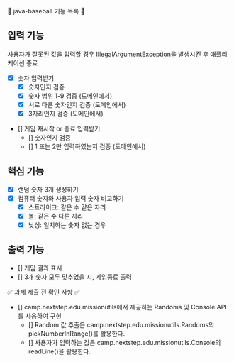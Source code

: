 📝 java-baseball 기능 목록 📝

## 입력 기능

사용자가 잘못된 값을 입력할 경우 IllegalArgumentException을 발생시킨 후 애플리케이션 종료

- [x] 숫자 입력받기
    - [x] 숫자인지 검증
    - [x] 숫자 범위 1-9 검증 (도메인에서)
    - [x] 서로 다른 숫자인지 검증 (도메인에서)
    - [x] 3자리인지 검증 (도메인에서)
- [] 게임 재시작 or 종료 입력받기
    - [] 숫자인지 검증
    - [] 1 또는 2만 입력하였는지 검증 (도메인에서)

## 핵심 기능

- [x] 랜덤 숫자 3개 생성하기
- [x] 컴퓨터 숫자와 사용자 입력 숫자 비교하기
    - [x] 스트라이크: 같은 수 같은 자리
    - [x] 볼: 같은 수 다른 자리
    - [x] 낫싱: 일치하는 숫자 없는 경우

## 출력 기능

- [] 게임 결과 표시
- [] 3개 숫자 모두 맞추었을 시, 게임종료 출력

✅ 과제 제출 전 확인 사항 ✅

- [] camp.nextstep.edu.missionutils에서 제공하는 Randoms 및 Console API를 사용하여 구현
    - [] Random 값 추출은 camp.nextstep.edu.missionutils.Randoms의 pickNumberInRange()를 활용한다.
    - [] 사용자가 입력하는 값은 camp.nextstep.edu.missionutils.Console의 readLine()을 활용한다.